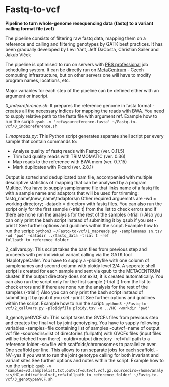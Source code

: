 # Fastq-to-vcf


**Pipeline to turn whole-genome resequencing data (fastq) to a variant calling format file (vcf)**

The pipeline consists of filtering raw fastq data, mapping them on a reference and calling and filtering genotypes by GATK best practices.
It has been gradually developed by Levi Yant, Jeff DaCosta, Christian Sailer and Jakub Vlček 

The pipeline is optimised to run on servers with [PBS professional](https://www.altair.com/pbs-works-documentation/) job scheduling system. It can be directly run on [MetaCentrum](https://metavo.metacentrum.cz/en/about/index.html) - Czech computing infrastructure, but on other servers one will have to modify program names, locations, etc.

Major variables for each step of the pipeline can be defined either with an argument or inscript.

*0_indexreference.sh*: It prepares the reference genome in fasta format - creates all the necessary indices for mapping the reads with BWA.
You need to supply relative path to the fasta file with argument ref. 
Example how to run the script: `qsub -v 'ref=yourreference.fasta' ~/Fastq-to-vcf/0_indexreference.sh`

*1_mapreads.py*:  This Python script generates separate shell script per every sample that contain commands to: 
- Analyse quality of fastq reads with Fastqc (ver. 0.11.5)
- Trim bad quality reads with TRIMMOMATIC (ver. 0.36) 
- Map reads to the reference with BWA mem (ver. 0.7.15)
- Mark duplicates with Picard (ver. 2.8.1)

Output is sorted and deduplicated bam file, accompanied with multiple descriptive statistics of mapping that can be analysed by a program Multiqc.
You have to supply samplename file that links name of a fastq file with a sample name and adaptors that will be used for trimming: fastq_name\tnew_name\tadaptors\n
Other required arguemnts are -wd = working directory; -datadir = directory with fastq files.
You can also run the script only for the first sample (-trial t) from the list to check errors and if there are none run the analysis for the rest of the samples (-trial r)
Also you can only print the bash script instead of submitting it by qsub if you set -print t
See further options and guidlines within the script. 
Example how to run the script: `python3 ~/Fastq-to-vcf/1_mapreads.py -samplenames sn.tsv -wd "pwd" -datadir ../fastq_data -trial t -ref fullpath_to_reference_folder`

2_callvars.py: This script takes the bam files from previous step and proceeds with per individual variant calling via the GATK tool 'HaplotypeCaller.
You have to supply a -ploidyfile with one column of samplenames and second column with ploidy level 2/4. 
A seperate shell script is created for each sample and sent via qsub to the METACENTRUM cluster. 
If the output directory does not exist, it is created automatically.
You can also run the script only for the first sample (-trial t) from the list to check errors and if there are none run the analysis for the rest of the samples (-trial r)
Also you can only print the bash script instead of submitting it by qsub if you set -print t
See further options and guidlines within the script.
Example how to run the script: `python3 ~/Fastq-to-vcf/2_callvars.py -ploidyfile ploidy.tsv -o ../HC -workdir "pwd"`

3_genotypeGVCF.sh: This script takes the GVCFs files from previous step and creates the final vcf by joint genotyping.
You have to supply following variables
-samples=file containing list of samples
-outvcf=name of output vcf file
-sourcedirs=list of directories (fullpath) with GVCFs files (input files will be fetched from there) 
-outdir=output directory
-ref=full path to a reference folder
-sc=file with scaffolds/chromosomes to parallelize over. One scaffold per line. This allows to run separate jobs for each scaffold.
-NV=yes if you want to run the joint genotype calling for both invariant and variant sites
See further options and notes within the script.
Example how to run the script: `qsub -v 'samples=v3.samplelist.txt,outvcf=outvcf.vcf.gz,sourcedirs=/home/analysis/HC,outdir=finalvcf,ref=fullpath_to_reference_folder' ~/Fastq-to-vcf/3_genotypeGVCF.sh`

 

